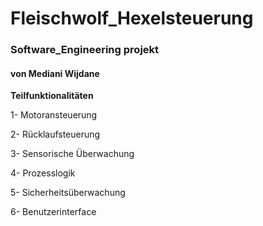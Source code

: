 # Fleischwolf_Hexelsteuerung

### Software_Engineering projekt 

#### von Mediani Wijdane

**Teilfunktionalitäten** 

  1- Motoransteuerung 
  
  2- Rücklaufsteuerung
  
  3- Sensorische Überwachung
  
  4- Prozesslogik
  
  5- Sicherheitsüberwachung
  
  6- Benutzerinterface
  



